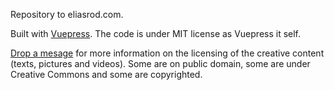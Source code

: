 Repository to eliasrod.com.

Built with [Vuepress](vuepress.vuejs.org/). The code is under MIT license as Vuepress it self.

[Drop a mesage](http://eliasrod.com/contact/) for more information on the
licensing of the creative content (texts, pictures and videos). Some are on
public domain, some are under Creative Commons and some are copyrighted.
